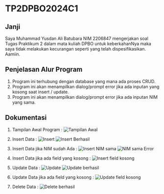 # TP2DPBO2024C1

## Janji
Saya Muhammad Yusdan Ali Batubara NIM 2206847 mengerjakan soal Tugas 
Praktikum 2 dalam mata kuliah DPBO untuk keberkahanNya maka 
saya tidak melakukan kecurangan seperti yang telah dispesifikasikan. Aamiin.

## Penjelasan Alur Program
1. Program ini terhubung dengan database yang mana ada proses CRUD.
2. Program ini akan menampilkan dialog/prompt error jika ada inputan yang kosong saat insert / update.
3. Program ini akan menampilkan dialog/prompt error jika ada inputan NIM yang sama.

## Dokumentasi
1. Tampilan Awal Program :
   ![Tampilan Awal](https://github.com/mhmmdysdn/TP2DPBO2024C1/assets/119798315/14c9b4d7-a99a-458b-8f32-af92c17a0e62)

   
3. Insert Data :
   ![Insert](https://github.com/mhmmdysdn/TP2DPBO2024C1/assets/119798315/87d8b482-eedb-43b9-a168-c85099c5b76b)
   ![Insert Berhasil](https://github.com/mhmmdysdn/TP2DPBO2024C1/assets/119798315/5402a9a6-cd8e-4241-a950-15cd48c21e5c)

   
5. Insert Data jika NIM sudah Ada :
   ![Insert NIM sama](https://github.com/mhmmdysdn/TP2DPBO2024C1/assets/119798315/5f72e3ba-38da-4752-bbe8-f60a2faae06c)
   ![NIM sama Error](https://github.com/mhmmdysdn/TP2DPBO2024C1/assets/119798315/70fa6a47-35e9-40d4-a35f-dc68f30a9b22)

   
7. Insert Data jika ada field yang kosong :
   ![Insert field kosong](https://github.com/mhmmdysdn/TP2DPBO2024C1/assets/119798315/af19acf9-869e-4249-b29c-3060cd646605)

   
9. Update Data :
   ![Update](https://github.com/mhmmdysdn/TP2DPBO2024C1/assets/119798315/ccd335da-6ab3-4d37-8bb7-1e19ab947137)
   ![Update berhasil](https://github.com/mhmmdysdn/TP2DPBO2024C1/assets/119798315/045d3824-c154-4c61-9ad7-5f1ddfc71975)

   
11. Update Data jika ada field yang kosong :
   ![Update field kosong](https://github.com/mhmmdysdn/TP2DPBO2024C1/assets/119798315/f5c59b18-cfb8-4402-965b-0d114d2bd06f)


13. Delete Data :
   ![Delete berhasil](https://github.com/mhmmdysdn/TP2DPBO2024C1/assets/119798315/3e7ec171-88d1-40c4-a84c-d604ba41b3ae)
